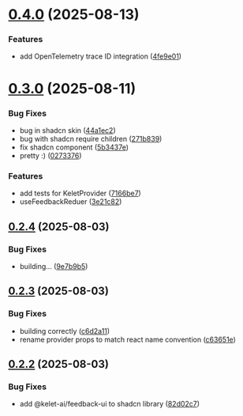 # [0.4.0](https://github.com/kelet-ai/feedback-ui/compare/v0.3.0...v0.4.0) (2025-08-13)


### Features

* add OpenTelemetry trace ID integration ([4fe9e01](https://github.com/kelet-ai/feedback-ui/commit/4fe9e0114ea15a9c92dfbc07ba79c53d6396fc3d))



# [0.3.0](https://github.com/kelet-ai/feedback-ui/compare/v0.2.4...v0.3.0) (2025-08-11)


### Bug Fixes

* bug in shadcn skin ([44a1ec2](https://github.com/kelet-ai/feedback-ui/commit/44a1ec21321be4a3ff037fa6699186449af447f0))
* bug with shadcn require children ([271b839](https://github.com/kelet-ai/feedback-ui/commit/271b83921a8ba626cdec6c9d0618c2e46546cfb8))
* fix shadcn component ([5b3437e](https://github.com/kelet-ai/feedback-ui/commit/5b3437ece5469a5b4d64372cfcb004f1cb306388))
* pretty :) ([0273376](https://github.com/kelet-ai/feedback-ui/commit/0273376573984624c819a67bd7b630b9be67df6c))


### Features

* add tests for KeletProvider ([7166be7](https://github.com/kelet-ai/feedback-ui/commit/7166be73ca7e8d254a92f7651a22f7f40363a15e))
* useFeedbackReduer ([3e21c82](https://github.com/kelet-ai/feedback-ui/commit/3e21c823c870e9675058dfdf128f4e0e74e2dff1))



## [0.2.4](https://github.com/kelet-ai/feedback-ui/compare/v0.2.3...v0.2.4) (2025-08-03)


### Bug Fixes

* building... ([9e7b9b5](https://github.com/kelet-ai/feedback-ui/commit/9e7b9b55687a8af527e902b4535f79a8c38cc053))



## [0.2.3](https://github.com/kelet-ai/feedback-ui/compare/v0.2.2...v0.2.3) (2025-08-03)


### Bug Fixes

* building correctly ([c6d2a11](https://github.com/kelet-ai/feedback-ui/commit/c6d2a119d2c6e34a4eb2d7972b7f7b42a66883ff))
* rename provider props to match react name convention ([c63651e](https://github.com/kelet-ai/feedback-ui/commit/c63651ec53e1a22cb9d9c4d5cc79957b7fc684e8))



## [0.2.2](https://github.com/kelet-ai/feedback-ui/compare/v0.2.1...v0.2.2) (2025-08-03)


### Bug Fixes

* add @kelet-ai/feedback-ui to shadcn library ([82d02c7](https://github.com/kelet-ai/feedback-ui/commit/82d02c70c60611e39067ec539a80989d0697e76c))



